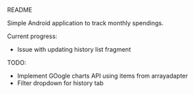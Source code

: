 README

Simple Android application to track monthly spendings.

Current progress:
- Issue with updating history list fragment

TODO:
- Implement GOogle charts API using items from arrayadapter
- Filter dropdown for history tab
